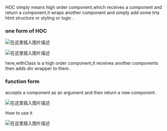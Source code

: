HOC  simply means high order component,which receives a component and return a component.it wraps another component and simply add some trta html structure or  styling or logic .

### one form of HOC 

![在这里插入图片描述](https://img-blog.csdnimg.cn/2021011408410830.png?x-oss-process=image/watermark,type_ZmFuZ3poZW5naGVpdGk,shadow_10,text_aHR0cHM6Ly9ibG9nLmNzZG4ubmV0L0FidWR1bGFfXw==,size_16,color_FFFFFF,t_70)


![在这里插入图片描述](https://img-blog.csdnimg.cn/20210114084730864.png?x-oss-process=image/watermark,type_ZmFuZ3poZW5naGVpdGk,shadow_10,text_aHR0cHM6Ly9ibG9nLmNzZG4ubmV0L0FidWR1bGFfXw==,size_16,color_FFFFFF,t_70)


here,withClass is a high order component,it receives another components then adds div wrapper to them . 

### function form

accepts a component as an argument and then return a new component .

![在这里插入图片描述](https://img-blog.csdnimg.cn/20210114091716560.png?x-oss-process=image/watermark,type_ZmFuZ3poZW5naGVpdGk,shadow_10,text_aHR0cHM6Ly9ibG9nLmNzZG4ubmV0L0FidWR1bGFfXw==,size_16,color_FFFFFF,t_70)


How to use it 

![在这里插入图片描述](https://img-blog.csdnimg.cn/2021011409135320.png)

